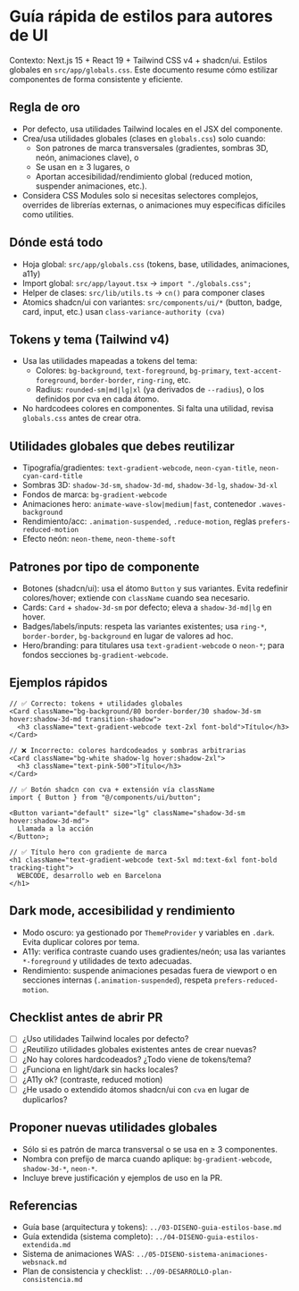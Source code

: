 # Guía rápida de estilos para autores de UI

Contexto: Next.js 15 + React 19 + Tailwind CSS v4 + shadcn/ui. Estilos globales en `src/app/globals.css`. Este documento resume cómo estilizar componentes de forma consistente y eficiente.

## Regla de oro

- Por defecto, usa utilidades Tailwind locales en el JSX del componente.
- Crea/usa utilidades globales (clases en `globals.css`) solo cuando:
  - Son patrones de marca transversales (gradientes, sombras 3D, neón, animaciones clave), o
  - Se usan en ≥ 3 lugares, o
  - Aportan accesibilidad/rendimiento global (reduced motion, suspender animaciones, etc.).
- Considera CSS Modules solo si necesitas selectores complejos, overrides de librerías externas, o animaciones muy específicas difíciles como utilities.

## Dónde está todo

- Hoja global: `src/app/globals.css` (tokens, base, utilidades, animaciones, a11y)
- Import global: `src/app/layout.tsx` → `import "./globals.css";`
- Helper de clases: `src/lib/utils.ts` → `cn()` para componer clases
- Atomics shadcn/ui con variantes: `src/components/ui/*` (button, badge, card, input, etc.) usan `class-variance-authority (cva)`

## Tokens y tema (Tailwind v4)

- Usa las utilidades mapeadas a tokens del tema:
  - Colores: `bg-background`, `text-foreground`, `bg-primary`, `text-accent-foreground`, `border-border`, `ring-ring`, etc.
  - Radius: `rounded-sm|md|lg|xl` (ya derivados de `--radius`), o los definidos por cva en cada átomo.
- No hardcodees colores en componentes. Si falta una utilidad, revisa `globals.css` antes de crear otra.

## Utilidades globales que debes reutilizar

- Tipografía/gradientes: `text-gradient-webcode`, `neon-cyan-title`, `neon-cyan-card-title`
- Sombras 3D: `shadow-3d-sm`, `shadow-3d-md`, `shadow-3d-lg`, `shadow-3d-xl`
- Fondos de marca: `bg-gradient-webcode`
- Animaciones hero: `animate-wave-slow|medium|fast`, contenedor `.waves-background`
- Rendimiento/acc: `.animation-suspended`, `.reduce-motion`, reglas `prefers-reduced-motion`
- Efecto neón: `neon-theme`, `neon-theme-soft`

## Patrones por tipo de componente

- Botones (shadcn/ui): usa el átomo `Button` y sus variantes. Evita redefinir colores/hover; extiende con `className` cuando sea necesario.
- Cards: `Card` + `shadow-3d-sm` por defecto; eleva a `shadow-3d-md|lg` en hover.
- Badges/labels/inputs: respeta las variantes existentes; usa `ring-*`, `border-border`, `bg-background` en lugar de valores ad hoc.
- Hero/branding: para titulares usa `text-gradient-webcode` o `neon-*`; para fondos secciones `bg-gradient-webcode`.

## Ejemplos rápidos

```tsx
// ✅ Correcto: tokens + utilidades globales
<Card className="bg-background/80 border-border/30 shadow-3d-sm hover:shadow-3d-md transition-shadow">
  <h3 className="text-gradient-webcode text-2xl font-bold">Título</h3>
</Card>

// ❌ Incorrecto: colores hardcodeados y sombras arbitrarias
<Card className="bg-white shadow-lg hover:shadow-2xl">
  <h3 className="text-pink-500">Título</h3>
</Card>
```

```tsx
// ✅ Botón shadcn con cva + extensión vía className
import { Button } from "@/components/ui/button";

<Button variant="default" size="lg" className="shadow-3d-sm hover:shadow-3d-md">
  Llamada a la acción
</Button>;
```

```tsx
// ✅ Título hero con gradiente de marca
<h1 className="text-gradient-webcode text-5xl md:text-6xl font-bold tracking-tight">
  WEBCODE, desarrollo web en Barcelona
</h1>
```

## Dark mode, accesibilidad y rendimiento

- Modo oscuro: ya gestionado por `ThemeProvider` y variables en `.dark`. Evita duplicar colores por tema.
- A11y: verifica contraste cuando uses gradientes/neón; usa las variantes `*-foreground` y utilidades de texto adecuadas.
- Rendimiento: suspende animaciones pesadas fuera de viewport o en secciones internas (`.animation-suspended`), respeta `prefers-reduced-motion`.

## Checklist antes de abrir PR

- [ ] ¿Uso utilidades Tailwind locales por defecto?
- [ ] ¿Reutilizo utilidades globales existentes antes de crear nuevas?
- [ ] ¿No hay colores hardcodeados? ¿Todo viene de tokens/tema?
- [ ] ¿Funciona en light/dark sin hacks locales?
- [ ] ¿A11y ok? (contraste, reduced motion)
- [ ] ¿He usado o extendido átomos shadcn/ui con `cva` en lugar de duplicarlos?

## Proponer nuevas utilidades globales

- Sólo si es patrón de marca transversal o se usa en ≥ 3 componentes.
- Nombra con prefijo de marca cuando aplique: `bg-gradient-webcode`, `shadow-3d-*`, `neon-*`.
- Incluye breve justificación y ejemplos de uso en la PR.

## Referencias

- Guía base (arquitectura y tokens): `../03-DISENO-guia-estilos-base.md`
- Guía extendida (sistema completo): `../04-DISENO-guia-estilos-extendida.md`
- Sistema de animaciones WAS: `../05-DISENO-sistema-animaciones-websnack.md`
- Plan de consistencia y checklist: `../09-DESARROLLO-plan-consistencia.md`
